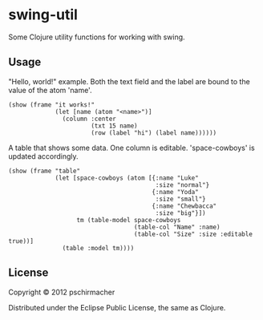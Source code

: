 # swing-util

Some Clojure utility functions for working with swing.

## Usage

"Hello, world!" example. Both the text field and the label are bound to the value of the atom 'name'.

	(show (frame "it works!"
	             (let [name (atom "<name>")]
	               (column :center
	                       (txt 15 name)
	                       (row (label "hi") (label name))))))

A table that shows some data. One column is editable. 'space-cowboys' is updated accordingly.

	(show (frame "table"
	             (let [space-cowboys (atom [{:name "Luke"
	                                         :size "normal"}
	                                        {:name "Yoda"
	                                         :size "small"}
	                                        {:name "Chewbacca"
	                                         :size "big"}])
	                   tm (table-model space-cowboys
	                                   (table-col "Name" :name)
	                                   (table-col "Size" :size :editable true))]
	               (table :model tm))))

## License

Copyright © 2012 pschirmacher

Distributed under the Eclipse Public License, the same as Clojure.
